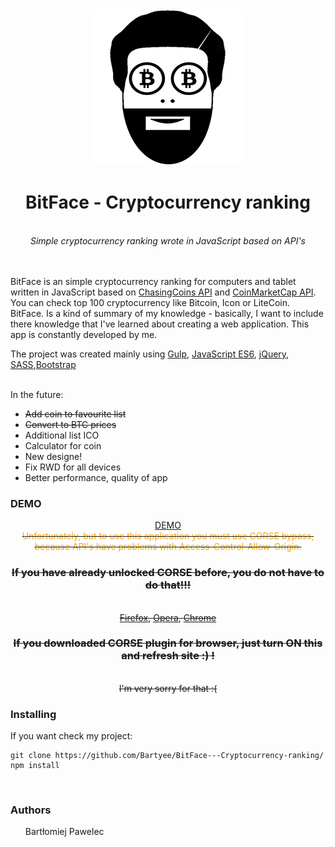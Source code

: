 <div align="center">
  <img src='https://github.com/Bartyee/BitFace---Cryptocurrency-ranking/blob/master/app/images/bitcoinLogoBig.png'/>
  <h1>BitFace - Cryptocurrency ranking</h1>
  <br>
  <i>Simple cryptocurrency ranking wrote in JavaScript based on API's</i>
</div>
<br>
<br>
<p><bold>BitFace</bold> is an simple cryptocurrency ranking for computers and tablet written in JavaScript based on <a href="https://chasing-coins.com/">ChasingCoins API</a> and <a href="https://coinmarketcap.com/">CoinMarketCap API</a>. You can check top <bold>100</bold> cryptocurrency like <bold>Bitcoin,</bold> <bold>Icon</bold> or <bold>LiteCoin.</bold> <bold>BitFace.</bold> Is a kind of summary of my knowledge - basically, I want to include there knowledge that I've learned about creating a web application. This app is constantly developed by me.</p>
<p>The project was created mainly using <a href="https://gulpjs.com/">Gulp</a>, <a href="https://developer.mozilla.org/pl/docs/Web/JavaScript">JavaScript ES6</a>, <a href="https://jquery.com/">jQuery</a>, <a href="https://sass-lang.com/">SASS</a>,<a href="https://https://getbootstrap.com/">Bootstrap</a>
<br>
<br>
<p>In the future:</p>
<ul>
  <strike><li>Add coin to favourite list</li></strike>
  <strike><li>Convert to BTC prices</li></strike>
  <li>Additional list ICO</li>
  <li>Calculator for coin</li>
  <li>New designe!</li>
  <li>Fix RWD for all devices</li>
  <li>Better performance, quality of app</li>
</ul>
  
### DEMO
<div align="center">
<a href="https://bartyee.github.io/BitFace-Cryptocurrency-ranking/app/">DEMO</a>
<br>
<strike><span style="color:orange;">Unfortunately, but to use this application you must use CORSE bypass, because API's have problems with Access-Control-Allow-Origin.</span>
<h3>If you have already unlocked CORSE before, you do not have to do that!!!</h3>
<br>
<a href="https://addons.mozilla.org/pl/firefox/addon/cors-everywhere/">Firefox</a>, <a href="https://addons.opera.com/pl/extensions/details/cors-toggle/">Opera</a>, <a href="https://chrome.google.com/webstore/detail/allow-control-allow-origi/nlfbmbojpeacfghkpbjhddihlkkiljbi">Chrome</a><h3 align="center">If you downloaded CORSE plugin for browser, just turn ON this and refresh site :) ! </h3>

<br>
I'm very sorry for that :( 
</strike>
</div>

### Installing

If you want check my project:
```
git clone https://github.com/Bartyee/BitFace---Cryptocurrency-ranking/
npm install 
```

<br>

### Authors
<ul>
  <bold>Bartłomiej Pawelec</bold>
</ul>
